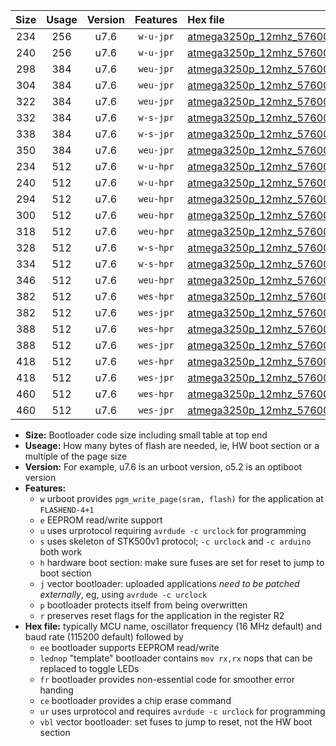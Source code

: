|Size|Usage|Version|Features|Hex file|
|:-:|:-:|:-:|:-:|:--|
|234|256|u7.6|`w-u-jpr`|[atmega3250p_12mhz_57600bps_ur_vbl.hex](https://raw.githubusercontent.com/stefanrueger/urboot/main/atmega3250p_12mhz_57600bps_ur_vbl.hex)|
|240|256|u7.6|`w-u-jpr`|[atmega3250p_12mhz_57600bps_lednop_ur_vbl.hex](https://raw.githubusercontent.com/stefanrueger/urboot/main/atmega3250p_12mhz_57600bps_lednop_ur_vbl.hex)|
|298|384|u7.6|`weu-jpr`|[atmega3250p_12mhz_57600bps_ee_ur_vbl.hex](https://raw.githubusercontent.com/stefanrueger/urboot/main/atmega3250p_12mhz_57600bps_ee_ur_vbl.hex)|
|304|384|u7.6|`weu-jpr`|[atmega3250p_12mhz_57600bps_ee_lednop_ur_vbl.hex](https://raw.githubusercontent.com/stefanrueger/urboot/main/atmega3250p_12mhz_57600bps_ee_lednop_ur_vbl.hex)|
|322|384|u7.6|`weu-jpr`|[atmega3250p_12mhz_57600bps_ee_lednop_fr_ur_vbl.hex](https://raw.githubusercontent.com/stefanrueger/urboot/main/atmega3250p_12mhz_57600bps_ee_lednop_fr_ur_vbl.hex)|
|332|384|u7.6|`w-s-jpr`|[atmega3250p_12mhz_57600bps_vbl.hex](https://raw.githubusercontent.com/stefanrueger/urboot/main/atmega3250p_12mhz_57600bps_vbl.hex)|
|338|384|u7.6|`w-s-jpr`|[atmega3250p_12mhz_57600bps_lednop_vbl.hex](https://raw.githubusercontent.com/stefanrueger/urboot/main/atmega3250p_12mhz_57600bps_lednop_vbl.hex)|
|350|384|u7.6|`weu-jpr`|[atmega3250p_12mhz_57600bps_ee_lednop_fr_ce_ur_vbl.hex](https://raw.githubusercontent.com/stefanrueger/urboot/main/atmega3250p_12mhz_57600bps_ee_lednop_fr_ce_ur_vbl.hex)|
|234|512|u7.6|`w-u-hpr`|[atmega3250p_12mhz_57600bps_ur.hex](https://raw.githubusercontent.com/stefanrueger/urboot/main/atmega3250p_12mhz_57600bps_ur.hex)|
|240|512|u7.6|`w-u-hpr`|[atmega3250p_12mhz_57600bps_lednop_ur.hex](https://raw.githubusercontent.com/stefanrueger/urboot/main/atmega3250p_12mhz_57600bps_lednop_ur.hex)|
|294|512|u7.6|`weu-hpr`|[atmega3250p_12mhz_57600bps_ee_ur.hex](https://raw.githubusercontent.com/stefanrueger/urboot/main/atmega3250p_12mhz_57600bps_ee_ur.hex)|
|300|512|u7.6|`weu-hpr`|[atmega3250p_12mhz_57600bps_ee_lednop_ur.hex](https://raw.githubusercontent.com/stefanrueger/urboot/main/atmega3250p_12mhz_57600bps_ee_lednop_ur.hex)|
|318|512|u7.6|`weu-hpr`|[atmega3250p_12mhz_57600bps_ee_lednop_fr_ur.hex](https://raw.githubusercontent.com/stefanrueger/urboot/main/atmega3250p_12mhz_57600bps_ee_lednop_fr_ur.hex)|
|328|512|u7.6|`w-s-hpr`|[atmega3250p_12mhz_57600bps.hex](https://raw.githubusercontent.com/stefanrueger/urboot/main/atmega3250p_12mhz_57600bps.hex)|
|334|512|u7.6|`w-s-hpr`|[atmega3250p_12mhz_57600bps_lednop.hex](https://raw.githubusercontent.com/stefanrueger/urboot/main/atmega3250p_12mhz_57600bps_lednop.hex)|
|346|512|u7.6|`weu-hpr`|[atmega3250p_12mhz_57600bps_ee_lednop_fr_ce_ur.hex](https://raw.githubusercontent.com/stefanrueger/urboot/main/atmega3250p_12mhz_57600bps_ee_lednop_fr_ce_ur.hex)|
|382|512|u7.6|`wes-hpr`|[atmega3250p_12mhz_57600bps_ee.hex](https://raw.githubusercontent.com/stefanrueger/urboot/main/atmega3250p_12mhz_57600bps_ee.hex)|
|382|512|u7.6|`wes-jpr`|[atmega3250p_12mhz_57600bps_ee_vbl.hex](https://raw.githubusercontent.com/stefanrueger/urboot/main/atmega3250p_12mhz_57600bps_ee_vbl.hex)|
|388|512|u7.6|`wes-hpr`|[atmega3250p_12mhz_57600bps_ee_lednop.hex](https://raw.githubusercontent.com/stefanrueger/urboot/main/atmega3250p_12mhz_57600bps_ee_lednop.hex)|
|388|512|u7.6|`wes-jpr`|[atmega3250p_12mhz_57600bps_ee_lednop_vbl.hex](https://raw.githubusercontent.com/stefanrueger/urboot/main/atmega3250p_12mhz_57600bps_ee_lednop_vbl.hex)|
|418|512|u7.6|`wes-hpr`|[atmega3250p_12mhz_57600bps_ee_lednop_fr.hex](https://raw.githubusercontent.com/stefanrueger/urboot/main/atmega3250p_12mhz_57600bps_ee_lednop_fr.hex)|
|418|512|u7.6|`wes-jpr`|[atmega3250p_12mhz_57600bps_ee_lednop_fr_vbl.hex](https://raw.githubusercontent.com/stefanrueger/urboot/main/atmega3250p_12mhz_57600bps_ee_lednop_fr_vbl.hex)|
|460|512|u7.6|`wes-hpr`|[atmega3250p_12mhz_57600bps_ee_lednop_fr_ce.hex](https://raw.githubusercontent.com/stefanrueger/urboot/main/atmega3250p_12mhz_57600bps_ee_lednop_fr_ce.hex)|
|460|512|u7.6|`wes-jpr`|[atmega3250p_12mhz_57600bps_ee_lednop_fr_ce_vbl.hex](https://raw.githubusercontent.com/stefanrueger/urboot/main/atmega3250p_12mhz_57600bps_ee_lednop_fr_ce_vbl.hex)|

- **Size:** Bootloader code size including small table at top end
- **Useage:** How many bytes of flash are needed, ie, HW boot section or a multiple of the page size
- **Version:** For example, u7.6 is an urboot version, o5.2 is an optiboot version
- **Features:**
  + `w` urboot provides `pgm_write_page(sram, flash)` for the application at `FLASHEND-4+1`
  + `e` EEPROM read/write support
  + `u` uses urprotocol requiring `avrdude -c urclock` for programming
  + `s` uses skeleton of STK500v1 protocol; `-c urclock` and `-c arduino` both work
  + `h` hardware boot section: make sure fuses are set for reset to jump to boot section
  + `j` vector bootloader: uploaded applications *need to be patched externally*, eg, using `avrdude -c urclock`
  + `p` bootloader protects itself from being overwritten
  + `r` preserves reset flags for the application in the register R2
- **Hex file:** typically MCU name, oscillator frequency (16 MHz default) and baud rate (115200 default) followed by
  + `ee` bootloader supports EEPROM read/write
  + `lednop` "template" bootloader contains `mov rx,rx` nops that can be replaced to toggle LEDs
  + `fr` bootloader provides non-essential code for smoother error handing
  + `ce` bootloader provides a chip erase command
  + `ur` uses urprotocol and requires `avrdude -c urclock` for programming
  + `vbl` vector bootloader: set fuses to jump to reset, not the HW boot section
